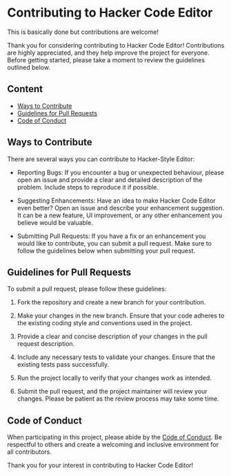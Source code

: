 # Contributing to Hacker Code Editor

This is basically done but contributions are welcome!

Thank you for considering contributing to Hacker Code Editor! Contributions are highly appreciated, and they help improve the project for everyone. Before getting started, please take a moment to review the guidelines outlined below.

## Content
* [Ways to Contribute](#ways-to-contribute)
* [Guidelines for Pull Requests](#guidelines-for-pull-requests)
* [Code of Conduct](#code-of-conduct)

## Ways to Contribute

There are several ways you can contribute to Hacker-Style Editor:

- Reporting Bugs: If you encounter a bug or unexpected behaviour, please open an issue and provide a clear and detailed description of the problem. Include steps to reproduce it if possible.

- Suggesting Enhancements: Have an idea to make Hacker Code Editor even better? Open an issue and describe your enhancement suggestion. It can be a new feature, UI improvement, or any other enhancement you believe would be valuable.

- Submitting Pull Requests: If you have a fix or an enhancement you would like to contribute, you can submit a pull request. Make sure to follow the guidelines below when submitting your pull request.


## Guidelines for Pull Requests

To submit a pull request, please follow these guidelines:

1. Fork the repository and create a new branch for your contribution.

2. Make your changes in the new branch. Ensure that your code adheres to the existing coding style and conventions used in the project.

3. Provide a clear and concise description of your changes in the pull request description.

4. Include any necessary tests to validate your changes. Ensure that the existing tests pass successfully.

5. Run the project locally to verify that your changes work as intended.

6. Submit the pull request, and the project maintainer will review your changes. Please be patient as the review process may take some time.

## Code of Conduct

When participating in this project, please abide by the [Code of Conduct](CODE_OF_CONDUCT.md). Be respectful to others and create a welcoming and inclusive environment for all contributors.


Thank you for your interest in contributing to Hacker Code Editor!


